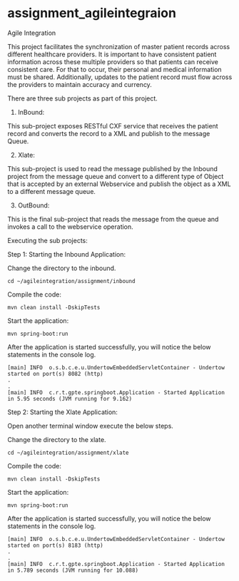 # assignment_agileintegraion

Agile Integration

This project facilitates the synchronization of master patient records across different healthcare providers. It is important to have consistent patient information across these multiple providers so that patients can receive consistent care. For that to occur, their personal and medical information must be shared. Additionally, updates to the patient record must flow across the providers to maintain accuracy and currency.

There are three sub projects as part of this project.

1. InBound:

This sub-project exposes RESTful CXF service that receives the patient record and converts the record to a XML and publish to the message Queue.

2. Xlate:

This sub-project is used to read the message published by the Inbound project from the message queue and convert to a different type of Object that is accepted by an external Webservice and publish the object as a XML to a different message queue.

3. OutBound:

This is the final sub-project that reads the message from the queue and invokes a call to the webservice operation.


Executing the sub projects:

Step 1: Starting the Inbound Application:

Change the directory to the inbound.

```
cd ~/agileintegration/assignment/inbound
```
Compile the code:

```
mvn clean install -DskipTests
```
Start the application:

```
mvn spring-boot:run
```

After the application is started successfully, you will notice the below statements in the console log.

```
[main] INFO  o.s.b.c.e.u.UndertowEmbeddedServletContainer - Undertow started on port(s) 8082 (http)
.
.
[main] INFO  c.r.t.gpte.springboot.Application - Started Application in 5.95 seconds (JVM running for 9.162)
```

Step 2: Starting the Xlate Application:

Open another terminal window execute the below steps.

Change the directory to the xlate.


```
cd ~/agileintegration/assignment/xlate
```
Compile the code:

```
mvn clean install -DskipTests
```
Start the application:

```
mvn spring-boot:run
```

After the application is started successfully, you will notice the below statements in the console log.

```
[main] INFO  o.s.b.c.e.u.UndertowEmbeddedServletContainer - Undertow started on port(s) 8183 (http)
.
.
[main] INFO  c.r.t.gpte.springboot.Application - Started Application in 5.789 seconds (JVM running for 10.088)
```
